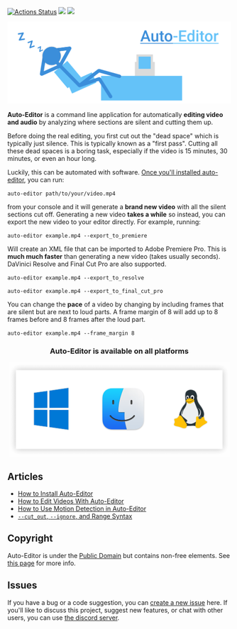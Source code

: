 [![Actions Status](https://github.com/wyattblue/auto-editor/workflows/build/badge.svg)](https://github.com/wyattblue/auto-editor/actions)
<a href="https://discord.com/invite/kMHAWJJ/"><img src="https://img.shields.io/discord/711767814821773372?color=%237289DA&label=chat&logo=discord&logoColor=white"></a>
<img src="https://img.shields.io/badge/version-21w02a-blue.svg">
<p align="center"><img src="https://raw.githubusercontent.com/wyattblue/auto-editor/master/articles/imgs/auto-editor_banner.png" width="700"></p>

**Auto-Editor** is a command line application for automatically **editing video and audio** by analyzing where sections are silent and cutting them up.

Before doing the real editing, you first cut out the "dead space" which is typically just silence. This is typically known as a "first pass". Cutting all these dead spaces is a boring task, especially if the video is 15 minutes, 30 minutes, or even an hour long.

Luckily, this can be automated with software. [Once you'll installed auto-editor](https://github.com/WyattBlue/auto-editor/blob/master/articles/installing.md), you can run:

```
auto-editor path/to/your/video.mp4
```

from your console and it will generate a **brand new video** with all the silent sections cut off. Generating a new video **takes a while** so instead, you can export the new video to your editor directly. For example, running:

```
auto-editor example.mp4 --export_to_premiere
```

Will create an XML file that can be imported to Adobe Premiere Pro. This is **much much faster** than generating a new video (takes usually seconds). DaVinici Resolve and Final Cut Pro are also supported.

```
auto-editor example.mp4 --export_to_resolve
```

```
auto-editor example.mp4 --export_to_final_cut_pro
```


You can change the **pace** of a video by changing by including frames that are silent but are next to loud parts. A frame margin of 8 will add up to 8 frames before and 8 frames after the loud part.

```
auto-editor example.mp4 --frame_margin 8
```

<h3 align="center">Auto-Editor is available on all platforms</h3>
<p align="center"><img src="https://raw.githubusercontent.com/WyattBlue/auto-editor/master/articles/imgs/cross_platform.png" width="500" title="and chromeOS, but they are tricky to set up."></p>


## Articles
 - [How to Install Auto-Editor](https://github.com/WyattBlue/auto-editor/blob/master/articles/installing.md)
 - [How to Edit Videos With Auto-Editor](https://github.com/WyattBlue/auto-editor/blob/master/articles/editing.md)
 - [How to Use Motion Detection in Auto-Editor](https://github.com/WyattBlue/auto-editor/blob/master/articles/motionDetection.md)
 - [`--cut_out`, `--ignore`, and Range Syntax](https://github.com/WyattBlue/auto-editor/blob/master/articles/rangeSyntax.md)

## Copyright
Auto-Editor is under the [Public Domain](https://github.com/WyattBlue/auto-editor/blob/master/LICENSE) but contains non-free elements. See [this page](https://github.com/WyattBlue/auto-editor/blob/master/articles/legalinfo.md) for more info.

## Issues
If you have a bug or a code suggestion, you can [create a new issue](https://github.com/WyattBlue/auto-editor/issues/new) here. If you'll like to discuss this project, suggest new features, or chat with other users, you can use [the discord server](https://discord.com/invite/kMHAWJJ).
